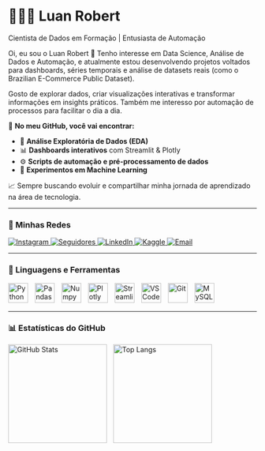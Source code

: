 
# 👩🏻‍💻 Luan Robert

Cientista de Dados em Formação | Entusiasta de Automação

Oi, eu sou o Luan Robert 👋
Tenho interesse em Data Science, Análise de Dados e Automação, e atualmente estou desenvolvendo projetos voltados para dashboards, séries temporais e análise de datasets reais (como o Brazilian E-Commerce Public Dataset).

Gosto de explorar dados, criar visualizações interativas e transformar informações em insights práticos. Também me interesso por automação de processos para facilitar o dia a dia.

📌 **No meu GitHub, você vai encontrar:**  

- 🔎 **Análise Exploratória de Dados (EDA)**  
- 📊 **Dashboards interativos** com Streamlit & Plotly  
- ⚙️ **Scripts de automação e pré-processamento de dados**  
- 🤖 **Experimentos em Machine Learning**  

📈 Sempre buscando evoluir e compartilhar minha jornada de aprendizado na área de tecnologia.

---

### 🔗 Minhas Redes  

<p align="left">
<a href="https://www.instagram.com/luanrobert17/?hl=pt-br">
    <img 
        alt="Instagram" 
        title="Me siga no Instagram"
        src="https://img.shields.io/badge/Instagram-E4405F?style=for-the-badge&logo=instagram&logoColor=white"
    />
</a>
    <a href="https://github.com/LuanRob?tab=followers">
        <img 
            alt="Seguidores" 
            title="Me siga no GitHub" 
            src="https://custom-icon-badges.demolab.com/github/followers/LuanRob?color=236ad3&labelColor=1155ba&style=for-the-badge&logo=github&label=Seguidores&logoColor=white"
        />
    </a>
    <a href="https://www.linkedin.com/in/luanroberth/">
        <img 
            alt="LinkedIn"
            title="Meu LinkedIn"
            src="https://img.shields.io/badge/LinkedIn-blue?style=for-the-badge&logo=linkedin&logoColor=white"
        />
    </a>
    <a href="https://www.kaggle.com/luanrobert">
        <img 
            alt="Kaggle"
            title="Meus projetos no Kaggle"
            src="https://img.shields.io/badge/Kaggle-20BEFF?style=for-the-badge&logo=kaggle&logoColor=white"
        />
    </a>
    <a href="mailto:luanroberth22@gmail.com">
        <img
            alt="Email"
            title="Meu email"
            src="https://img.shields.io/badge/Email-D14836?style=for-the-badge&logo=gmail&logoColor=white"
        />
    </a>
</p>

---
### 🤖 Linguagens e Ferramentas  

<p align="left">
  <img alt="Python" title="Python" width="40px" style="padding-right: 10px;" src="https://cdn.jsdelivr.net/gh/devicons/devicon/icons/python/python-original.svg"/>
  <img alt="Pandas" title="Pandas" width="40px" style="padding-right: 10px;" src="https://cdn.jsdelivr.net/gh/devicons/devicon/icons/pandas/pandas-original.svg"/>
  <img alt="Numpy" title="NumPy" width="40px" style="padding-right: 10px;" src="https://cdn.jsdelivr.net/gh/devicons/devicon/icons/numpy/numpy-original.svg"/>
  <img alt="Plotly" title="Plotly" width="40px" style="padding-right: 10px;" src="https://raw.githubusercontent.com/github/explore/main/topics/plotly/plotly.png"/>
  <img alt="Streamlit" title="Streamlit" width="40px" style="padding-right: 10px;" src="https://streamlit.io/images/brand/streamlit-mark-color.png"/>
  <img alt="VSCode" title="Visual Studio Code" width="40px" style="padding-right: 10px;" src="https://cdn.jsdelivr.net/gh/devicons/devicon/icons/vscode/vscode-original.svg"/>
  <img alt="Git" title="Git & GitHub" width="40px" style="padding-right: 10px;" src="https://cdn.jsdelivr.net/gh/devicons/devicon/icons/git/git-original.svg"/>
  <img alt="MySQL" title="MySQL" width="40px" style="padding-right: 10px;" src="https://cdn.jsdelivr.net/gh/devicons/devicon/icons/mysql/mysql-original.svg"/>
</p>

---

### 📊 Estatísticas do GitHub  

<p>
  <img 
    align="left" 
    alt="GitHub Stats" 
    height="200" 
    style="padding-right: 10px;" 
    src="https://github-readme-stats.vercel.app/api?username=LuanRob&show_icons=true&theme=tokyonight&include_all_commits=true&locale=pt-br" 
  />

  <img 
      align="left" 
      alt="Top Langs" 
      height="200" 
      src="https://github-readme-stats.vercel.app/api/top-langs/?username=LuanRob&theme=tokyonight&layout=compact&custom_title=Linguagens&langs_count=8" 
  />
</p>
